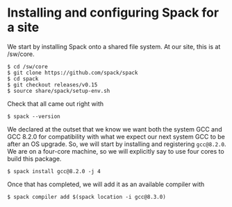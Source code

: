 # Installing and configuring Spack for a site

We start by installing Spack onto a shared file system.  At our site, this
is at /sw/core.  

```
$ cd /sw/core
$ git clone https://github.com/spack/spack
$ cd spack
$ git checkout releases/v0.15
$ source share/spack/setup-env.sh
```

Check that all came out right with

```
$ spack --version
```

We declared at the outset that we know we want both the system GCC and GCC
8.2.0 for compatibility with what we expect our next system GCC to be after
an OS upgrade.  So, we will start by installing and registering `gcc@8.2.0`.
We are on a four-core machine, so we will explicitly say to use four cores
to build this package.

```
$ spack install gcc@8.2.0 -j 4
```

Once that has completed, we will add it as an available compiler with

```
$ spack compiler add $(spack location -i gcc@8.3.0)
```

